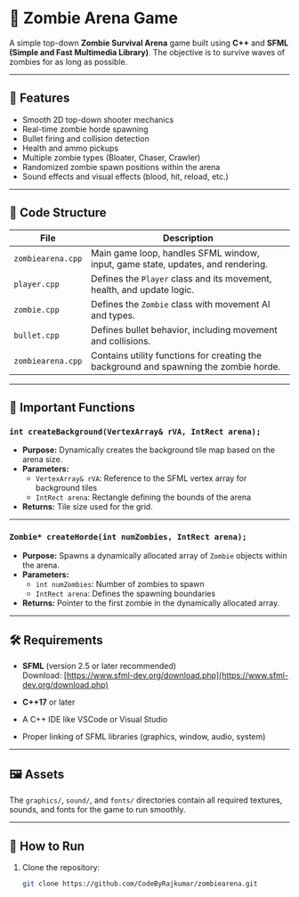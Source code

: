 # 🧟 Zombie Arena Game

A simple top-down **Zombie Survival Arena** game built using **C++** and **SFML (Simple and Fast Multimedia Library)**. The objective is to survive waves of zombies for as long as possible.

---

## 🚀 Features

- Smooth 2D top-down shooter mechanics
- Real-time zombie horde spawning
- Bullet firing and collision detection
- Health and ammo pickups
- Multiple zombie types (Bloater, Chaser, Crawler)
- Randomized zombie spawn positions within the arena
- Sound effects and visual effects (blood, hit, reload, etc.)

---

## 🧩 Code Structure

| File              | Description |
|-------------------|-------------|
| `zombiearena.cpp` | Main game loop, handles SFML window, input, game state, updates, and rendering. |
| `player.cpp`      | Defines the `Player` class and its movement, health, and update logic. |
| `zombie.cpp`      | Defines the `Zombie` class with movement AI and types. |
| `bullet.cpp`      | Defines bullet behavior, including movement and collisions. |
| `zombiearena.cpp` | Contains utility functions for creating the background and spawning the zombie horde. |

---

## 🔧 Important Functions

### `int createBackground(VertexArray& rVA, IntRect arena);`

- **Purpose:** Dynamically creates the background tile map based on the arena size.
- **Parameters:**  
  - `VertexArray& rVA`: Reference to the SFML vertex array for background tiles  
  - `IntRect arena`: Rectangle defining the bounds of the arena  
- **Returns:** Tile size used for the grid.

---

### `Zombie* createHorde(int numZombies, IntRect arena);`

- **Purpose:** Spawns a dynamically allocated array of `Zombie` objects within the arena.
- **Parameters:**  
  - `int numZombies`: Number of zombies to spawn  
  - `IntRect arena`: Defines the spawning boundaries  
- **Returns:** Pointer to the first zombie in the dynamically allocated array.

---

## 🛠️ Requirements

- **SFML** (version 2.5 or later recommended)  
  Download: [https://www.sfml-dev.org/download.php](https://www.sfml-dev.org/download.php)

- **C++17** or later
- A C++ IDE like VSCode or Visual Studio
- Proper linking of SFML libraries (graphics, window, audio, system)

---

## 🖼️ Assets

The `graphics/`, `sound/`, and `fonts/` directories contain all required textures, sounds, and fonts for the game to run smoothly.

---

## 🧪 How to Run

1. Clone the repository:
   ```bash
   git clone https://github.com/CodeByRajkumar/zombiearena.git
